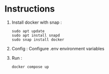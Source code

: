 # Instructions
 1. Install docker with snap :
    ```
    sudo apt update
    sudo apt install snapd
    sudo snap install docker
    ```

 2. Config :
    Configure .env environment variables

 3. Run :
    ```
    docker compose up
    ```